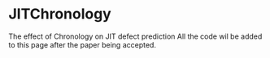 # JITChronology
The effect of Chronology on JIT defect prediction 
 All the code wil be added to this page after the paper being accepted.
